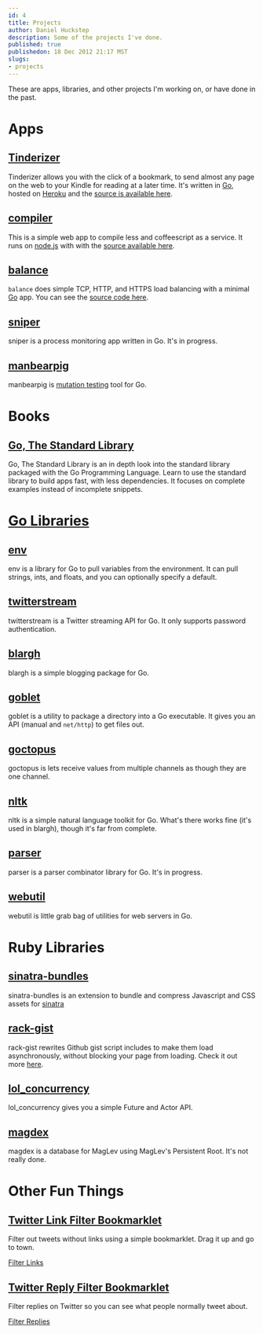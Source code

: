 ```yaml
--- 
id: 4
title: Projects
author: Daniel Huckstep
description: Some of the projects I've done.
published: true
publishedon: 18 Dec 2012 21:17 MST
slugs: 
- projects
---
```

These are apps, libraries, and other projects I'm working on, or have done in the past.

# Apps

## [Tinderizer](http://Tinderizer.com/)

Tinderizer allows you with the click of a bookmark, to send almost any
page on the web to your Kindle for reading at a later time. It's written in [Go](http://golang.org/), hosted on [Heroku](http://heroku.com/) and the [source is available here](https://github.com/darkhelmet/ForrestFire).

## [compiler](http://compiler.herokuapp.com/)

This is a simple web app to compile less and coffeescript as a
service. It runs on [node.js](http://nodejs.org/) with with the [source available here](https://github.com/darkhelmet/compiler).

## [balance](https://github.com/darkhelmet/balance/releases)

`balance` does simple TCP, HTTP, and HTTPS load balancing with a minimal [Go](http://golang.org/) app. You can see the [source code here](https://github.com/darkhelmet/balance).

## [sniper](https://github.com/darkhelmet/sniper)

sniper is a process monitoring app written in Go. It's in progress.

## [manbearpig](https://github.com/darkhelmet/manbearpig)

manbearpig is [mutation testing](http://en.wikipedia.org/wiki/Mutation_testing) tool for Go.

# Books

## [Go, The Standard Library](http://thestandardlibrary.com/go.html)

Go, The Standard Library is an in depth look into the standard library packaged with the Go Programming Language. Learn to use the standard library to build apps fast, with less dependencies. It focuses on complete examples instead of incomplete snippets.

# [Go Libraries](http://golang.org/)

## [env](https://github.com/darkhelmet/env)

env is a library for Go to pull variables from
the environment. It can pull strings, ints, and floats, and you can
optionally specify a default.

## [twitterstream](https://github.com/darkhelmet/twitterstream)

twitterstream is a Twitter streaming API for Go. It only supports password authentication.

## [blargh](https://github.com/darkhelmet/blargh)

blargh is a simple blogging package for Go.

## [goblet](https://github.com/darkhelmet/goblet)

goblet is a utility to package a directory into a Go executable. It gives you an API (manual and `net/http`) to get files out.

## [goctopus](https://github.com/darkhelmet/goctopus)

goctopus is lets receive values from multiple channels as though they are one channel.

## [nltk](https://github.com/darkhelmet/nltk)

nltk is a simple natural language toolkit for Go. What's there works fine (it's used in blargh), though it's far from complete.

## [parser](https://github.com/darkhelmet/parser)

parser is a parser combinator library for Go. It's in progress.

## [webutil](https://github.com/darkhelmet/webutil)

webutil is little grab bag of utilities for web servers in Go.

# Ruby Libraries

## [sinatra-bundles](https://github.com/darkhelmet/sinatra-bundles)

sinatra-bundles is an extension to bundle and compress Javascript and
CSS assets for [sinatra](http://www.sinatrarb.com/)

## [rack-gist](https://github.com/darkhelmet/rack-gist)

rack-gist rewrites Github gist script includes to make them load
asynchronously, without blocking your page from loading. Check it out more [here](http://blog.darkhax.com/2010/07/16/rack-gist-the-gists-are-now-diamonds).

## [lol_concurrency](https://github.com/darkhelmet/lol_concurrency)

lol_concurrency gives you a simple Future and Actor API.

## [magdex](https://github.com/darkhelmet/magdex)

magdex is a database for MagLev using MagLev's Persistent Root. It's not really done.

# Other Fun Things

## [Twitter Link Filter Bookmarklet](https://gist.github.com/2647177)

Filter out tweets without links using a simple bookmarklet. Drag it up
and go to town.

<a href="javascript:(function() {
  setInterval(function() {
    $('#stream-items-id .stream-item:not(:has(a.twitter-timeline-link))').fadeOut(function() {
      $(this).remove();
    });
  }, 1000);
})();">Filter Links</a>

## [Twitter Reply Filter Bookmarklet](https://gist.github.com/2647387)

Filter replies on Twitter so you can see what people normally tweet
about.

<a href="javascript:(function() {
  setInterval(function() {
    $('#stream-items-id .stream-item:has(.twitter-atreply)').each(function(i, e) {
        var $e = $(e);
        var firstChild = $($e.find('.js-tweet-text').get(0).childNodes[0]);
        if (firstChild.is('a.twitter-atreply')) {
            $e.fadeOut(function() {
                $(this).remove();
            });
        }
    });
  }, 1000);
})();">Filter Replies</a>
